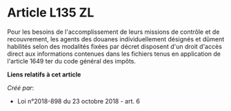 # Article L135 ZL

Pour les besoins de l'accomplissement de leurs missions de contrôle et de recouvrement, les agents des douanes
individuellement désignés et dûment habilités selon des modalités fixées par décret disposent d'un droit d'accès direct aux
informations contenues dans les fichiers tenus en application de l'article 1649 ter du code général des impôts.

**Liens relatifs à cet article**

_Créé par_:

  - Loi n°2018-898 du 23 octobre 2018 - art. 6
